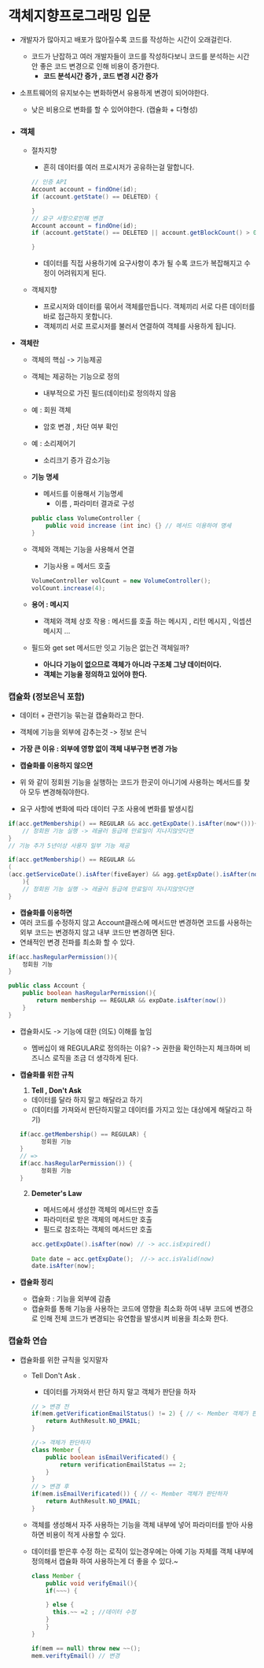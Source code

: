 # 객체지향프로그래밍 입문

* 개발자가 많아지고 배포가 많아질수록 코드를 작성하는 시간이 오래걸린다.
  * 코드가 난잡하고 여러 개발자들이 코드를 작성하다보니 코드를 분석하는 시간 안 좋은 코드 변경으로 인해 비용이 증가한다.
    * **코드 분석시간 증가 , 코드 변경 시간 증가**

* 소프트웨어의 유지보수는 변화하면서 유용하게 변경이 되어야한다.

  * 낮은 비용으로 변화를 할 수 있어야한다. (캡슐화 + 다형성)

* ### 객체

  * 절차지향

    * 흔히 데이터를 여러 프로시저가 공유하는걸 말합니다.

    ~~~java
    // 인증 API
    Account account = findOne(id);
    if (account.getState() == DELETED) {
    
    }
    // 요구 사항으로인해 변경
    Account account = findOne(id);
    if (account.getState() == DELETED || account.getBlockCount() > 0) {
    
    }
    ~~~

    * 데이터를 직접 사용하기에 요구사항이 추가 될 수록 코드가 복잡해지고 수정이 어려워지게 된다.

  * 객체지향

    * 프로시저와 데이터를 묶어서 객체를만듭니다. 객체끼리 서로 다른 데이터를 바로 접근하지 못합니다.
    * 객체끼리 서로 프로시저를 불러서 연결하여 객체를 사용하게 됩니다.



* **객체란**

  * 객체의 핵심 -> 기능제공

  * 객체는 제공하는 기능으로 정의

    * 내부적으로 가진 필드(데이터)로 정의하지 않음

  * 예 : 회원 객체

    * 암호 변경 , 차단 여부 확인

  * 예 : 소리제어기

    * 소리크기 증가 감소기능

  * **기능 명세**

    * 메서드를 이용해서 기능명세
      * 이름 , 파라미터 결과로 구성

    ~~~java
    public class VolumeController {
    	public void increase (int inc) {} // 메서드 이용하여 명세
    }
    ~~~

  * 객체와 객체는 기능을 사용해서 연결 

    * 기능사용 = 메서드 호출

    ~~~java
    VolumeController volCount = new VolumeController();
    volCount.increase(4);
    ~~~

  * **용어 : 메시지**

    * 객체와 객체 상호 작용 : 메서드를 호출 하는 메시지 , 리턴 메시지 , 익셉션 메시지 ...

  * 필드와 get set 메서드만 잇고 기능은 없는건 객체일까?
    * **아니다 기능이 없으므로 객체가 아니라 구조체 그냥 데이터이다.**
    * **객체는 기능을 정의하고 있어야 한다.**


### 캡슐화 (정보은닉 포함)

* 데이터 + 관련기능 묶는걸 캡슐화라고 한다.
* 객체에 기능을 외부에 감추는것 -> 정보 은닉
* **가장 큰 이유 : 외부에 영향 없이 객체 내부구현 변경 가능**



* **캡슐화를 이용하지 않으면**
* 위 와 같이 정회원 기능을 실행하는 코드가 한곳이 아니기에 사용하는 메서드를 찾아 모두 변경해줘야한다.
* 요구 사항에 변화에 따라 데이터 구조 사용에 변화를 발생시킴

~~~java
if(acc.getMembership() == REGULAR && acc.getExpDate().isAfter(now*())){
	// 정회원 기능 실행 -> 레귤러 등급에 만료일이 지나지않앗다면
}
// 기능 추가 5년이상 사용자 일부 기능 제공

if(acc.getMembership() == REGULAR && 
(
(acc.getServiceDate().isAfter(fiveEayer) && agg.getExpDate().isAfter(now()))
	){
	// 정회원 기능 실행 -> 레귤러 등급에 만료일이 지나지않앗다면
}
~~~



* **캡슐화를 이용하면**
* 여러 코드를 수정하지 않고 Account클래스에 메서드만 변경하면 코드를 사용하는 외부 코드는 변경하지 않고 내부 코드만 변경하면 된다.
* 연쇄적인 변경 전파를 최소화 할 수 있다.

~~~java
if(acc.hasRegularPermission()){
	정회원 기능
}

public class Account {
	public boolean hasRegularPermission(){
		return membership == REGULAR && expDate.isAfter(now())
	}
}
~~~



* 캡슐화시도 -> 기능에 대한 (의도) 이해를 높임

  * 멤버십이 왜 REGULAR로 정의하는 이유? -> 권한을 확인하는지 체크하며 비즈니스 로직을 조금 더 생각하게 된다.

* **캡슐화를 위한 규칙**

  1. **Tell , Don't Ask**

  * 데이터를 달라 하지 말고 해달라고 하기 
  * (데이터를 가져와서 판단하지말고 데이터를 가지고 있는 대상에게 해달라고 하기)

  ~~~java
  if(acc.getMembership() == REGULAR) {
  		정회원 기능
  }
  // =>
  if(acc.hasRegularPermission()) {
  		정회원 기능
  }
  ~~~

  2. **Demeter's Law**

     * 메서드에서 생성한 객체의 메서드만 호출
     * 파라미터로 받은 객체의 메서드만 호출
     * 필드로 참조하는 객체의 메서드만 호출

     ~~~java
     acc.getExpDate().isAfter(now) // -> acc.isExpired()
       
     Date date = acc.getExpDate();  //-> acc.isValid(now)
     date.isAfter(now);
     ~~~

* **캡슐화 정리**

  * 캡슐화 : 기능을 외부에 감춤
  * 캡슐화를 통해 기능을 사용하는 코드에 영향을 최소화 하여 내부 코드에 변경으로 인해 전체 코드가 변경되는 유연함을 발생시켜 비용을 최소화 한다.

### 캡슐화 연습

* 캡슐화를 위한 규칙을 잊지말자

  * Tell Don't Ask . 

    * 데이터를 가져와서 판단 하지 말고 객체가 판단을 하자

    ~~~java
    // > 변경 전
    if(mem.getVerificationEmailStatus() != 2) { // <- Member 객체가 판단하자
    	return AuthResult.NO_EMAIL;
    }
    
    //-> 객체가 판단하자
    class Member {
    	public boolean isEmailVerificated() {
    		return verificationEmailStatus == 2;
    	}
    }
    // > 변경 후
    if(mem.isEmailVerificated()) { // <- Member 객체가 판단하자
    	return AuthResult.NO_EMAIL;
    }
    ~~~

  * 객체를 생성해서 자주 사용하는 기능을 객체 내부에 넣어 파라미터를 받아 사용하면 비용이 적게  사용할 수 있다.

  * 데이터를 받은후 수정 하는 로직이 있는경우에는 아예 기능 자체를 객체 내부에 정의해서 캡슐화 하여 사용하는게 더 좋을 수 있다.~

    ~~~java
    class Member {
    	public void verifyEmail(){
        if(~~~) {
    
        } else {
          this.~~ =2 ; //데이터 수정
        }
    	}
    }
    
    if(mem == null) throw new ~~();
    mem.veriftyEmail() // 변경
    ~~~

